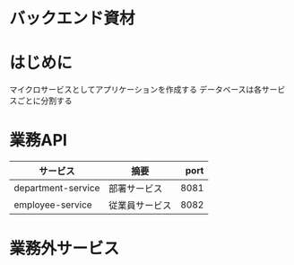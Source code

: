 バックエンド資材
=====
# はじめに
マイクロサービスとしてアプリケーションを作成する
データベースは各サービスごとに分割する
# 業務API
| サービス               | 摘要      | port |
|--------------------|---------|-----:|
| department-service | 部署サービス  | 8081 |
| employee-service   | 従業員サービス | 8082 |

# 業務外サービス

